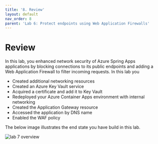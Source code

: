 ```yaml
---
title: '8. Review'
layout: default
nav_order: 8
parent: 'Lab 6: Protect endpoints using Web Application Firewalls'
---
```


# Review

In this lab, you enhanced network security of Azure Spring Apps applications by blocking connections to its public endpoints and adding a Web Application Firewall to filter incoming requests. In this lab you

- Created additional networking resources
- Created an Azure Key Vault service
- Acquired a certificate and add it to Key Vault
- Redeployed your Azure Container Apps environment with internal networking
- Created the Application Gateway resource
- Accessed the application by DNS name
- Enabled the WAF policy

The below image illustrates the end state you have build in this lab.

![lab 7 overview](../../images/lab7.png)
